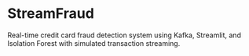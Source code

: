 # StreamFraud
Real-time credit card fraud detection system using Kafka, Streamlit, and Isolation Forest with simulated transaction streaming.
